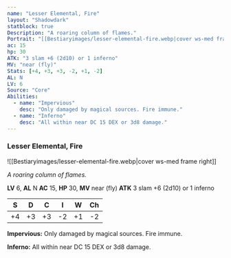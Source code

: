 ```yaml
---
name: "Lesser Elemental, Fire"
layout: "Shadowdark"
statblock: true
Description: "A roaring column of flames."
Portrait: "[[Bestiaryimages/lesser-elemental-fire.webp|cover ws-med frame right]]"
ac: 15
hp: 30
ATK: "3 slam +6 (2d10) or 1 inferno"
MV: "near (fly)"
Stats: [+4, +3, +3, -2, +1, -2]
AL: N
LV: 6
Source: "Core"
Abilities:
  - name: "Impervious"
    desc: "Only damaged by magical sources. Fire immune."
  - name: "Inferno"
    desc: "All within near DC 15 DEX or 3d8 damage."
---
```


### Lesser Elemental, Fire

![[Bestiaryimages/lesser-elemental-fire.webp|cover ws-med frame right]]

_A roaring column of flames._

**LV** 6, **AL** N
**AC** 15, **HP** 30, **MV** near (fly)
**ATK** 3 slam +6 (2d10) or 1 inferno

|  S  |  D  |  C  |  I  |  W  |  Ch  |
|:---:|:---:|:---:|:---:|:---:|:----:|
| +4 | +3 | +3 | -2 | +1 | -2 |

**Impervious:** Only damaged by magical sources. Fire immune.

**Inferno:** All within near DC 15 DEX or 3d8 damage.

